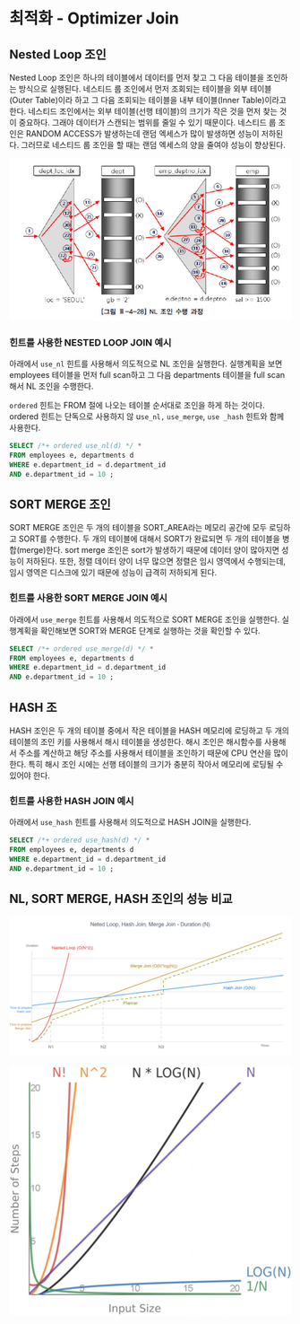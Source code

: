 # 최적화  - Optimizer Join

## Nested Loop 조인 

Nested Loop 조인은 하나의 테이블에서 데이터를 먼저 찾고 그 다음 테이블을 조인하는 방식으로 실행된다. 네스티드 룹 조인에서 먼저 조회되는 테이블을 외부 테이블\(Outer Table\)이라 하고 그 다음 조회되는 테이블을 내부 테이블\(Inner Table\)이라고 한다. 네스티드 조인에서는 외부 테이블\(선행 테이블\)의 크기가 작은 것을 먼저 찾는 것이 중요하다. 그래야 데이터가 스캔되는 범위를 줄일 수 있기 때문이다. 네스티드 룹 조인은 RANDOM ACCESS가 발생하는데 랜덤 엑세스가 많이 발생하면 성능이 저하된다. 그러므로 네스티드 룹 조인을 할 때는 랜덤 엑세스의 양을 줄여야 성능이 향상된다. 

![](.gitbook/assets/image%20%2821%29.png)

### 힌트를 사용한 NESTED LOOP JOIN 예시 

아래에서 `use_nl` 힌트를 사용해서 의도적으로 NL 조인을 실행한다. 실행계획을 보면 employees 테이블을 먼저 full scan하고 그 다음 departments 테이블을 full scan해서 NL 조인을 수행한다. 

`ordered` 힌트는 FROM 절에 나오는 테이블 순서대로 조인을 하게 하는 것이다. ordered 힌트는 단독으로 사용하지 않 u`se_nl,`  `use_merge`, `use _hash` 힌트와 함께 사용한다.

```sql
SELECT /*+ ordered use_nl(d) */ * 
FROM employees e, departments d 
WHERE e.department_id = d.department_id 
AND e.department_id = 10 ; 
```

## SORT MERGE 조인 

SORT MERGE 조인은 두 개의 테이블을 SORT\_AREA라는 메모리 공간에 모두 로딩하고 SORT를 수행한다. 두 개의 테이블에 대해서 SORT가 완료되면 두 개의 테이블을 병합\(merge\)한다. sort merge 조인은 sort가 발생하기 때문에 데이터 양이 많아지면 성능이 저하된다. 또한, 정렬 데이터 양이 너무 많으면 정렬은 임시 영역에서 수행되는데, 임시 영역은 디스크에 있기 때문에 성능이 급격히 저하되게 된다. 

### 힌트를 사용한 SORT MERGE JOIN 예시 

아래에서 `use_merge` 힌트를 사용해서 의도적으로 SORT MERGE 조인을 실행한다. 실행계획을 확인해보면 SORT와 MERGE  단계로 실행하는 것을 확인할 수 있다. 

```sql
SELECT /*+ ordered use_merge(d) */ * 
FROM employees e, departments d 
WHERE e.department_id = d.department_id 
AND e.department_id = 10 ; 
```

## HASH 조

HASH 조인은 두 개의 테이블 중에서 작은 테이블을 HASH 메모리에 로딩하고 두 개의 테이블의 조인 키를 사용해서 해시 테이블을 생성한다. 해시 조인은 해시함수를 사용해서 주소를 계산하고 해당 주소를 사용해서 테이블을 조인하기 때문에 CPU 연산을 많이 한다. 특히 해시 조인 시에는 선행 테이블의 크기가 충분히 작아서 메모리에 로딩될 수 있어야 한다.

### 힌트를 사용한 HASH JOIN 예시 

아래에서 `use_hash` 힌트를 사용해서 의도적으로 HASH JOIN을 실행한다. 

```sql
SELECT /*+ ordered use_hash(d) */ * 
FROM employees e, departments d 
WHERE e.department_id = d.department_id 
AND e.department_id = 10 ; 
```

## NL, SORT MERGE, HASH 조인의 성능 비교 

![&#xCD9C;&#xCC98; : leopard.in.ua/presentations](.gitbook/assets/image%20%2818%29.png)

![](.gitbook/assets/471418_1_en_16_fig2_html.jpg)

